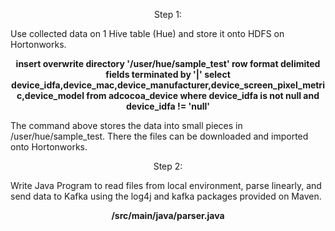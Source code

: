 <p align = center>Step 1:</p>
Use collected data on 1 Hive table (Hue) and store it onto HDFS on Hortonworks.

<p align = center><b>insert overwrite directory '/user/hue/sample_test' row format delimited fields terminated by '|' select device_idfa,device_mac,device_manufacturer,device_screen_pixel_metric,device_model from adcocoa_device where device_idfa is not null and device_idfa != 'null'</b></p>

The command above stores the data into small pieces in /user/hue/sample_test. There the files can be downloaded and imported onto Hortonworks.

<p align = center>Step 2:</p>
Write Java Program to read files from local environment, parse linearly, and send data to Kafka using the log4j and kafka packages provided on Maven.

<p align = center><b>/src/main/java/parser.java</b></p>



